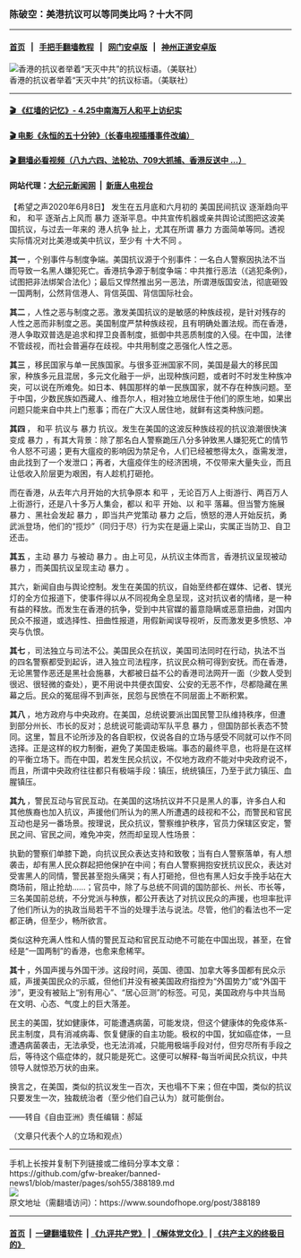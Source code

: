 ### 陈破空：美港抗议可以等同类比吗？十大不同
------------------------

#### [首页](https://github.com/gfw-breaker/banned-news1/blob/master/README.md) &nbsp;&nbsp;|&nbsp;&nbsp; [手把手翻墙教程](https://github.com/gfw-breaker/guides/wiki) &nbsp;&nbsp;|&nbsp;&nbsp; [网门安卓版](https://github.com/oGate2/oGate) &nbsp;&nbsp;|&nbsp;&nbsp; [神州正道安卓版](https://github.com/SzzdOgate/update) 



<div><img alt="香港的抗议者举着“天灭中共”的抗议标语。（美联社）" src="https://img.soundofhope.org/2020-06/wuhanfeiyan_2020-06-08_2-1591666219095.jpg"/>
<br/><figcaption class="caption">
 香港的抗议者举着“天灭中共”的抗议标语。（美联社）
</figcaption></div><hr/>

#### [ 🎬  《红墙的记忆》- 4.25中南海万人和平上访纪实](http://209.250.229.66:10000/videos/legend/425.html)

#### [ 🎬  电影《永恒的五十分钟》（长春电视插播事件改编） ](http://209.250.229.66:10000/videos/news/ComingForYou-2.html)

#### [ 🎬  翻墙必看视频（八九六四、法轮功、709大抓捕、香港反送中 ...）](https://github.com/gfw-breaker/banned-news1/blob/master/pages/link4.md)

#### 网站代理：[大纪元新闻网](http://136.244.77.172:10080/gb/) &nbsp;|&nbsp; [新唐人电视台](http://136.244.77.172:8808/gb/)

<div><div class="Content__Wrapper sc-1bvya0-0 grZQxZ">
 <p class="meta-top">
  <span class="meta">
   【希望之声2020年6月8日】
  </span>
  发生在五月底和六月初的
  <ok href="/term/300901">
   美国民间抗议
  </ok>
  逐渐趋向平和，
  <ok href="/term/19089">
   和平
  </ok>
  逐渐占上风而
  <ok href="/term/13655">
   暴力
  </ok>
  逐渐平息。中共宣传机器或亲共舆论试图把这波美国抗议，与过去一年来的
  <ok href="/term/292558">
   港人抗争
  </ok>
  扯上，尤其在所谓
  <ok href="/term/13655">
   暴力
  </ok>
  方面简单等同。透视实际情况对比美港或美中抗议，至少有
  <ok href="/term/300904">
   十大不同
  </ok>
  。
 </p>
 <p>
  <strong>
   其一
  </strong>
  ，个别事件与制度争端。美国抗议源于个别事件：一名白人警察因执法不当而导致一名黑人嫌犯死亡。香港抗争源于制度争端：中共推行恶法（《逃犯条例》，试图把非法绑架合法化）；最后又悍然推出另一恶法，所谓港版国安法，彻底砸毁一国两制，公然背信港人、背信英国、背信国际社会。
 </p>
 <div class="AD_Embed__Wrap-sc-1xslmin-0 igMuqX module desktop">
  <div>
  </div>
 </div>
 <p>
  <strong>
   其二
  </strong>
  ，人性之恶与制度之恶。激发美国抗议的是敏感的种族歧视，是针对残存的人性之恶而非制度之恶。美国制度严禁种族歧视，且有明确处置法规。而在香港，港人争取双普选是追求和捍卫良善制度，抵御中共恶质制度的入侵。在中国，法律不管歧视，而社会普遍存在歧视。中共用制度之恶强化人性之恶。
 </p>
 <p>
  <strong>
   其三
  </strong>
  ，移民国家与单一民族国家。与很多亚洲国家不同，美国是最大的移民国家，种族多元且混居，多元文化融于一炉，出现种族问题，或者时不时发生种族冲突，可以说在所难免。如日本、韩国那样的单一民族国家，就不存在种族问题。至于中国，少数民族如西藏人、维吾尔人，相对独立地居住于他们的原生地，如果出问题只能来自中共上门惹事；而在广大汉人居住地，就鲜有这类种族问题。
 </p>
 <p>
  <strong>
   其四
  </strong>
  ，
  <ok href="/term/19089">
   和平
  </ok>
  抗议与
  <ok href="/term/13655">
   暴力
  </ok>
  抗议。发生在美国的这波反种族歧视的抗议浪潮很快演变成
  <ok href="/term/13655">
   暴力
  </ok>
  ，有其大背景：除了那名白人警察跪压八分多钟致黑人嫌犯死亡的情节令人怒不可遏；更有大瘟疫的影响因为禁足令，人们已经被憋得太久，亟需发泄，由此找到了一个发泄口；再者，大瘟疫伴生的经济困境，不仅带来大量失业，而且让低收入阶层更为艰困，有人趁机打砸抢。
 </p>
 <p>
  而在香港，从去年六月开始的大抗争原本
  <ok href="/term/19089">
   和平
  </ok>
  ，无论百万人上街游行、两百万人上街游行，还是八十多万人集会，都以
  <ok href="/term/19089">
   和平
  </ok>
  开始、以
  <ok href="/term/19089">
   和平
  </ok>
  落幕。但当警方施展
  <ok href="/term/13655">
   暴力
  </ok>
  、黑社会发起
  <ok href="/term/13655">
   暴力
  </ok>
  ，即当共产党策动
  <ok href="/term/13655">
   暴力
  </ok>
  之后，愤怒的港人开始反抗，勇武派登场，他们的“揽炒”（同归于尽）行为实在是逼上梁山，实属正当防卫、自卫还击。
 </p>
 <p>
  <strong>
   其五
  </strong>
  ，主动
  <ok href="/term/13655">
   暴力
  </ok>
  与被动
  <ok href="/term/13655">
   暴力
  </ok>
  。由上可见，从抗议主体而言，香港抗议呈现被动
  <ok href="/term/13655">
   暴力
  </ok>
  ，而美国抗议呈现主动
  <ok href="/term/13655">
   暴力
  </ok>
  。
 </p>
 <p>
  其六，新闻自由与舆论控制。发生在美国的抗议，自始至终都在媒体、记者、镁光灯的全方位报道下，使事件得以从不同视角全息呈现，这对抗议者的情绪，是一种有益的释放。而发生在香港的抗争，受到中共官媒的蓄意隐瞒或恶意扭曲，对国内民众不报道，或选择性、扭曲性报道，用假新闻误导视听，反而激发更多愤怒、冲突与仇恨。
 </p>
 <p>
  <strong>
   其七
  </strong>
  ，司法独立与司法不公。美国民众在抗议，美国司法同时在行动，执法不当的四名警察都受到起诉，进入独立司法程序，抗议民众稍可得到安抚。而在香港，无论黑警作恶还是黑社会施暴，大都被日益不公的香港司法网开一面（少数人受到很迟、很轻微的查处），更不用说中共便衣国安、公安的无恶不作，尽都隐藏在黑幕之后。民众的冤屈得不到声张，民怨与民愤在不同层面上不断积累。
 </p>
 <p>
  <strong>
   其八
  </strong>
  ，地方政府与中央政府。在美国，总统说要派出国民警卫队维持秩序，但遭到部分州长、市长的反对；总统说可能调动军队平息
  <ok href="/term/13655">
   暴力
  </ok>
  ，但国防部长表态不赞同。这里，暂且不论所涉及的各自职权，仅说各自的立场与感受不同就可以作不同选择。正是这样的权力制衡，避免了美国走极端。事态的最终平息，也将是在这样的平衡立场下。而在中国，若发生民众抗议，不仅地方政府不能对中央政府说不，而且，所谓中央政府往往都只有极端手段：镇压，统统镇压，乃至于武力镇压、血腥镇压。
 </p>
 <div class="AD_Embed__Wrap-sc-1xslmin-0 igMuqX module desktop">
  <div>
  </div>
 </div>
 <p>
  <strong>
   其九
  </strong>
  ，警民互动与官民互动。在美国的这场抗议并不只是黑人的事，许多白人和其他族裔也加入抗议，声援他们所认为的黑人所遭遇的歧视和不公，而警民和官民互动也是另一番场景。按理说，民众抗议，警察维护秩序，官员力保辖区安定，警民之间、官民之间，难免冲突，然而却呈现人性场景：
 </p>
 <p>
  执勤的警察们单膝下跪，向抗议民众表达支持和致敬；当有白人警察落单，有人想袭击，却有黑人民众群起把他保护在中间；有白人警察拥抱安抚抗议民众，表达对受害黑人的同情，警民甚至抱头痛哭；有人打砸抢，但也有黑人妇女手挽手站在大商场前，阻止抢劫……；官员中，除了与总统不同调的国防部长、州长、市长等，三名美国前总统，不分党派与种族，都公开表达了对抗议民众的声援，也坦率批评了他们所认为的执政当局若干不当的处理手法与说法。尽管，他们的看法也不一定都正确，但至少，畅所欲言。
 </p>
 <p>
  类似这种充满人性和人情的警民互动和官民互动绝不可能在中国出现，甚至，在曾经是“一国两制”的香港，也愈来愈稀罕。
 </p>
 <p>
  <strong>
   其十
  </strong>
  ，外国声援与外国干涉。这段时间，英国、德国、加拿大等多国都有民众示威，声援美国民众的示威，但他们并没有被美国政府指控为“外国势力”或“外国干涉”，更没有被贴上“别有用心”、“居心叵测”的标签。可见，美国政府与中共当局在文明、心态、气度上的巨大落差。
 </p>
 <p>
  民主的美国，犹如健康体，可能遭遇病菌，可能发烧，但这个健康体的免疫体系-民主制度，具有消减病毒、恢复健康的自主功能。极权的中国，犹如癌症体，一旦遭遇病菌袭击，无法承受，也无法消减，只能用极端手段对付，但穷尽所有手段之后，等待这个癌症体的，就只能是死亡。这便可以解释-每当听闻民众抗议，中共领导人就惊恐万状的由来。
 </p>
 <p>
  换言之，在美国，类似的抗议发生一百次，天也塌不下来；但在中国，类似的抗议只要发生一次，独裁统治者（至少他们自己认为）就可能倒台。
 </p>
 <p>
  ——转自《自由亚洲》责任编辑：郝延
 </p>
 <p>
  （文章只代表个人的立场和观点）
 </p>
</div>
</div>
<hr/>
手机上长按并复制下列链接或二维码分享本文章：<br/>
https://github.com/gfw-breaker/banned-news1/blob/master/pages/soh55/388189.md <br/>
<a href='https://github.com/gfw-breaker/banned-news1/blob/master/pages/soh55/388189.md'><img src='https://github.com/gfw-breaker/banned-news1/blob/master/pages/soh55/388189.md.png'/></a> <br/>
原文地址（需翻墙访问）：https://www.soundofhope.org/post/388189


------------------------
#### [首页](https://github.com/gfw-breaker/banned-news1/blob/master/README.md) &nbsp;|&nbsp; [一键翻墙软件](https://github.com/gfw-breaker/nogfw/blob/master/README.md) &nbsp;| [《九评共产党》](https://github.com/gfw-breaker/9ping.md/blob/master/README.md#九评之一评共产党是什么) | [《解体党文化》](https://github.com/gfw-breaker/jtdwh.md/blob/master/README.md) | [《共产主义的终极目的》](https://github.com/gfw-breaker/gczydzjmd.md/blob/master/README.md)


<img src='http://gfw-breaker.win/banned-news1/pages/soh55/388189.md' width='0px' height='0px'/>
